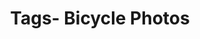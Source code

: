 ---
layout: "journal_by_tag"
tag: "bicycle"
title: "Tags- Bicycle Photos"
permalink: "/blog/tag/bicycle/"
header-img: "img/archive-bg.jpg"
redirect_to:
  - /category/bicycle/
---